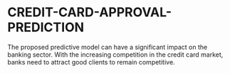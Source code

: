 # CREDIT-CARD-APPROVAL-PREDICTION
The proposed predictive model can have a significant impact on the banking sector. With the increasing competition in the credit card market, banks need to attract good clients to remain competitive.
